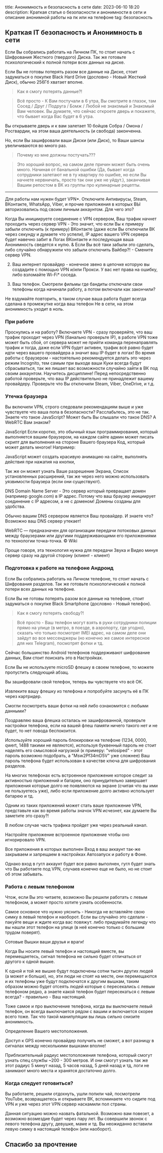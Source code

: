 title: Анонимность и безопасность в сети
date: 2023-06-10 18:20
description: Краткая статья о безопасности и анонимности в сети и описание анонимной работы на пк или на телефоне
tag: безопасность

## Краткая IT безопасность и Анонимность в сети

Если Вы собрались работать на Личном ПК, то стоит начать с Шифрования Жесткого (твердого) Диска. Так же готовьте психологический к полной потери всех данных на диске.

Если Вы не готовы потерять разом все данные на Диске, стоит задуматься о покупке Black Hard Drive (дословно - Новый Жесткий Диск), обычно 256Гб хватает вполне.

> Как я смогу потерять данные?!

> Всё просто - К Вам постучали в 6 утра, Вы смотрите в глазок, там Сосед / Друг / Подруга / Бомж / Любой не знакомый и Знакомый Вам человек. Вы думаете, что сейчас откроете дверь и покажете, что бывает когда Вас будят в 6 утра.

Вы открываете дверь и к вам залетает 10 бойцов Собра / Омона / Росгвардии, на этом ваша деятельность (и свобода) законченна.

Но, если Вы зашифровали ваши Диски (или Диск), то Ваши шансы увеличиваются во много раз.

> Почему ко мне должны постучать???

> Это хороший вопрос, на самом деле причин может быть очень много. Начиная от банальной ошибки (Да, бывает когда сотрудники залетают не в ту квартиру по ошибке, но если Вы начнете нервничать, просто так они уже не уйдут.), заканчивая Вашим репостом в ВК из группы про кулинарные рецепты.

---

Для работы нам нужен будет VPN*.
Отключите Антивирусы, Steam, ВКонтакте, WhatsApp, Viber, и прочие приложения в которых ВЫ авторизовались под своим личным аккаунтом.
Для чего это?

Когда Вы инициируете соединение с VPN сервером, Ваш трафик начнет проходить через сервер VPN - Это значит, что если Вы к примеру забыли отключить (к примеру) ВКонтакте (даже если Вы отключили ВК через секунду и думаете что успели), IP адрес вашего VPN сервера будет навечно забит в Логах ВКонтакте и последующая ваша Анонимность сведется к нулю.
& Если Вы всё таки забыли это сделать, либо случайно обнаружили что забыли отключить Вайбер?! - Смените сервер VPN.

2. Ваш интернет провайдер - конечное звено в цепочке которую вы создадите с помощью VPN и/или Прокси. У вас нет права на ошибку, либо взломайте Wi-Fi* соседа.

3. Ваш телефон. Смотрели фильмы где бандиты отключали свои телефоны когда начинали работу, а потом включали как закончили?

Не вздумайте повторить, в таком случае ваша работа будет всегда сделана в промежутке когда ваш телефон Не в сети, на этом анонимность уходит в ноль.

### При работе

Проснулись и на работу? Включаете VPN - сразу проверяйте, что ваш трафик проходит через VPN (банально проверьте IP), в работе VPN тоже может быть сбой, от сервера может не прийти команда перенаправлять трафик и тогда, даже если VPN будет активен, трафик всё равно будет идти через вашего провайдера а значит ваш IP будет в логах!
Во время работы с браузером - настоятельно рекомендуется делать это через режим Incognito, тем самым при выходе ваши Куки всегда будут сбрасываться, так же лишает вас возможности случайно зайти в ВК под своим аккаунтом.
Научитесь дисциплине! Перед непосредственно работой проверьте, что ваш IP действительно не принадлежит вашему провайдеру. Проверьте что Вы отключили Steam, Viber, OneDrive, и т.д.

### Утечка браузера

Вы включили VPN, строго следовали рекомендациям выше и уже чувствуете что ваша попа в безопасности? Расслабьтесь, это не так. Знаете что такое JavaScript? Может быть Вы слышали что такое DNS? А WebRTC Вам знаком?

JavaScript
Если коротко, это обычный язык программирования, который выполняется вашим браузером, на каждом сайте админ может писать скрипт для выполнения на стороне Вашего браузера Код, который может делать многое! Например:

JavaScript может создать красивую анимацию на сайте, выполнять действия при нажатия на кнопки,

Так же он может узнать Ваше разрешение Экрана, Список установленных расширений, так же через него можно использовать уязвимости браузера (если они существуют).

DNS
Domain Name Server - Это сервер который превращает домен (например google.com) в IP адрес. Потому что ваш браузер инициирует соединение с IP адресом, а не с доменом! Домены созданы для удобства.

Обычно вашим DNS сервером является Ваш провайдер. И знаете что? Возможно ваш DNS сервер утекает!

WebRTC — предназначен для организации передачи потоковых данных между браузерами или другими поддерживающими его приложениями по технологии точка-точка. © Wiki

Проще говоря, эта технология нужна для передачи Звука и Видео минуя сервер сразу на другой сторону (клиент - клиент)

### Подготовка к работе на телефоне Андроид

Если Вы собрались работать на Личном телефоне, то стоит начать с Шифрования разделов. Так же готовьте психологический к полной потери всех данных на телефоне.

Если Вы не готовы потерять разом все данные на телефоне, стоит задуматься о покупке Black Smartphone (дословно - Новый телефон).

> Как я смогу потерять свободу?!

> Всё просто - Ваш телефон могут взять в руки сотрудники полиции прямо на улице (в метро, в поезде, в аэропорту, где угодно), сказать что только посмотрят IMEI адрес, на самом деле они зайдут во все мессенджеры (но конечно же самое интересное для них Telegram), посмотрят фотки и тд.

Сейчас большинство Android телефонов поддерживают шифрование данных, Вам стоит поискать это в Настройках.

Если Вы не используете microSD флешку в своем телефоне, то можете пропустить следующий абзац.

Вы зашифровали свой телефон, теперь вы чувствуете что всё ОК.

Извлеките вашу флешку из телефона и попробуйте засунуть её в ПК через картридер.

Смогли посмотреть ваши фотки на ней либо ознакомится с любыми данными?

Поздравляю ваша флешка осталась не зашифрованной, проверьте настройки телефона, если на вашей флеш памяти ничего такого нет и не будет, то нет повода беспокоится.

Используйте хороший пароль блокировки на телефоне (1234, 0000, qwert, 1488 такими не являются), используя буквенный пароль не стоит наделять его смысловой нагрузкой (к примеру: "velosiped" - этот пароль возможно подобрать, а "Msw2Pf34mD5V" уже сложнее) Ваш пароль телефона будет использован в качестве ключа для шифрования разделов.

На многих телефонах есть встроенное приложение которое следит за активностью приложений и батареи, оно принудительно завершает приложения которые долго не появляются на экране (считая что вы ими не пользуетесь уже), либо если приложение долго активно использует батарею и тд.

Одним из таких приложений может стать ваше приложение VPN, представьте как во время работы значок VPN исчезнет, как думаете Вы заметите это сразу?!

В любом случае часть трафика пройдет уже через реальный канал.

Настройте приложение встроенное приложение чтобы оно игнорировало VPN.

Все приложения в которых выполнен Вход в ваш аккаунт так-же закрываем и запрещаем в настройках Автозапуск и работу в Фоне.

Однако вход в гугл аккаунт будет все равно выполнен, гугл будет знать что Вы работаете под VPN, случаев конечно еще не было, но не стоит об этом забывать.

### Работа с левым телефоном
Чтож, если Вы это читаете, возможно Вы решили работать с левым телефоном, а может просто хотите узнать особенности.

Самое основное что нужно уяснить - Никогда не вставляйте свою симку в левый телефон и наоборот.
Если вы случайно это сделали - пакуйте вещи и ждите когда вас повяжут.
либо придумайте легенду что вы нашли этот телефон на улице (в неё конечно только с большим трудом поверят).

Сотовые Вышки ваши друзья и враги!

Когда Вы носите левый телефон и настоящий вместе, вы перемещаетесь, сигнал телефона не сильно будет отличаться от другого к одной вышке.

К одной и той же вышке будут подключены сотни тысяч других людей (а может и больше), но, эти люди не стоят на месте, они перемещаются и их телефоны уже будут подключатся к другим вышкам, таким образом можно будет отсеять людей которые с пересекались с левым телефоном редко, а знаете какой телефон будет пересекаться с левым всегда? - правильно - Ваш настоящий.

Тоже самое и про выключение телефона, когда вы выключаете левый телефон, он всегда выключается рядом с вашим и включается скорее всего тоже. Так что такой манипуляции вы лишь сильно снизите анонимность.

Определение Вашего местоположения.

Доступ к GPS конечно провайдер получить не сможет, а вот разницу в сигналах между несколькими вышками вполне!

Приблизительный радиус местоположения телефона, который смогут узнать спец службы ~200 - 300 метров. И они смогут узнать так же этот радиус 5 минут назад, 5 часов назад, 5 дней назад и тд, логи не занимают много места и хранятся достаточно долго.

### Когда следует готовиться?
Вы работаете, решили отдохнуть, ушли попили чай, посмотрели YouTube, возвращаетесь и открываете ВК, вспоминаете что сидите под VPN и уже через этот VPN сервер наскамили пол страны.

Данная ситуацию можно назвать фатальной. Возможно вам повезет, а возможно возмездие будет через пару лет.
Вы совершили звонок с левого телефона другу, девушке, маме и тд.
Вы неожиданно вставили левую симку в настоящий телефон (или наоборот).

## Спасибо за прочтение
